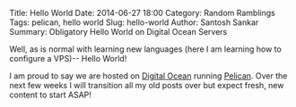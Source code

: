Title: Hello World
Date: 2014-06-27 18:00
Category: Random Ramblings
Tags: pelican, hello world
Slug: hello-world
Author: Santosh Sankar
Summary: Obligatory Hello World on Digital Ocean Servers

Well, as is normal with learning new languages (here I am learning how to configure a VPS)-- Hello World!

I am proud to say we are hosted on [Digital Ocean](https://www.digitalocean.com/?refcode=4326c62c8117) running [Pelican](http://docs.getpelican.com/en/3.3.0/). Over the next few weeks I will transition all my old posts over but expect fresh, new content to start ASAP!
